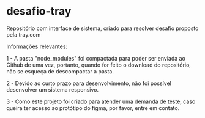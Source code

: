 # desafio-tray
Repositório com interface de sistema, criado para resolver desafio proposto pela tray.com

Informações relevantes:

1 - A pasta "node_modules" foi compactada para poder ser enviada ao Github de uma vez, portanto, quando for feito o download do repositório, não se esqueça de descompactar a pasta.

2 - Devido ao curto prazo para desenvolvimento, não foi possível desenvolver um sistema responsivo.

3 - Como este projeto foi criado para atender uma demanda de teste, caso queira ter acesso ao protótipo do figma, por favor, entre em contato.

